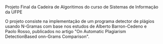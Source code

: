 Projeto Final da Cadeira de Algoritimos do curso de Sistemas de Informação da UFPE

O projeto consiste na implementação de um programa detector de plágios usando N-Gramas com base nos estudos de Alberto Barron-Cedeno e Paolo Rosso,
publicados no artigo "On Automatic Plagiarism DetectionBased onn-Grams Comparison".